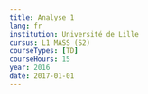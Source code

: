 ```yaml
---
title: Analyse 1
lang: fr
institution: Université de Lille
cursus: L1 MASS (S2)
courseTypes: [TD]
courseHours: 15
year: 2016
date: 2017-01-01
---
```

